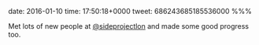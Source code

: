 date: 2016-01-10
time: 17:50:18+0000
tweet: 686243685185536000
%%%

Met lots of new people at [@sideprojectlon](https://twitter.com/sideprojectlon) and made some good progress too.

